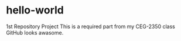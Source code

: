 # hello-world
1st Repository Project
This is a required part from my CEG-2350 class
GitHub looks awasome.
